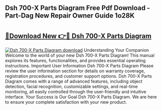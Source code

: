 ## Dsh 700-X Parts Diagram Free Pdf Download - Part-Dag New Repair Owner Guide 1o28K

# <h2><a href="http://dfkgf9.blite.top/?on=Dsh+700-X+Parts+Diagram">🔗Download New 👉🔴 Dsh 700-X Parts Diagram</a></h2>

[![Dsh 700-X Parts Diagram download](https://i.imgur.com/lujVjoI.png)](http://dfkgf9.blite.top/?on=Dsh+700-X+Parts+Diagram)
Understanding Your Companion Welcome to the world of your new Dsh 700-X Parts Diagram! This manual explores its features, functionalities, and provides essential operating instructions. Important User Information Dsh 700-X Parts Diagram Please review the user information section for details on warranty coverage, registration procedures, and customer support options. Dsh 700-X Parts Diagram comes with a range of advanced features, including object detection, facial recognition, customizable settings, and real-time monitoring, all easily controlled through the user-friendly and intuitive interface. Your Success is Our Goal Dsh 700-X Parts Diagram. We are here to ensure your complete satisfaction with your new product.

